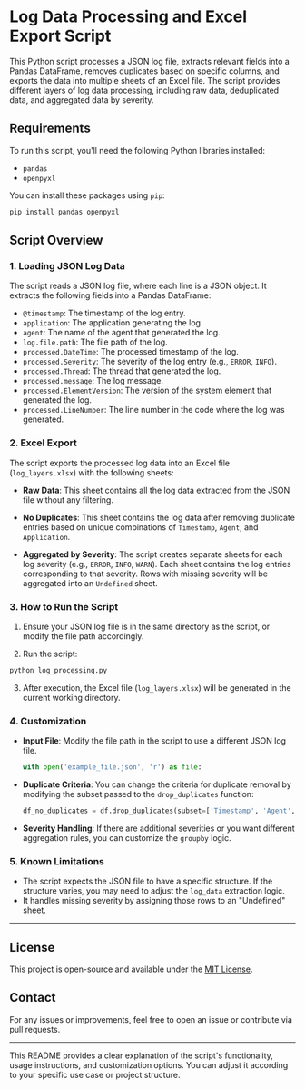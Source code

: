 # Log Data Processing and Excel Export Script

This Python script processes a JSON log file, extracts relevant fields into a Pandas DataFrame, removes duplicates based on specific columns, and exports the data into multiple sheets of an Excel file. The script provides different layers of log data processing, including raw data, deduplicated data, and aggregated data by severity.

## Requirements

To run this script, you'll need the following Python libraries installed:

- `pandas`
- `openpyxl`

You can install these packages using `pip`:

```bash
pip install pandas openpyxl
```

## Script Overview

### 1. **Loading JSON Log Data**

The script reads a JSON log file, where each line is a JSON object. It extracts the following fields into a Pandas DataFrame:

- `@timestamp`: The timestamp of the log entry.
- `application`: The application generating the log.
- `agent`: The name of the agent that generated the log.
- `log.file.path`: The file path of the log.
- `processed.DateTime`: The processed timestamp of the log.
- `processed.Severity`: The severity of the log entry (e.g., `ERROR`, `INFO`).
- `processed.Thread`: The thread that generated the log.
- `processed.message`: The log message.
- `processed.ElementVersion`: The version of the system element that generated the log.
- `processed.LineNumber`: The line number in the code where the log was generated.

### 2. **Excel Export**

The script exports the processed log data into an Excel file (`log_layers.xlsx`) with the following sheets:

- **Raw Data**: This sheet contains all the log data extracted from the JSON file without any filtering.
  
- **No Duplicates**: This sheet contains the log data after removing duplicate entries based on unique combinations of `Timestamp`, `Agent`, and `Application`.

- **Aggregated by Severity**: The script creates separate sheets for each log severity (e.g., `ERROR`, `INFO`, `WARN`). Each sheet contains the log entries corresponding to that severity. Rows with missing severity will be aggregated into an `Undefined` sheet.

### 3. **How to Run the Script**

1. Ensure your JSON log file is in the same directory as the script, or modify the file path accordingly.
   
2. Run the script:

```bash
python log_processing.py
```

3. After execution, the Excel file (`log_layers.xlsx`) will be generated in the current working directory.

### 4. **Customization**

- **Input File**: Modify the file path in the script to use a different JSON log file.
  
  ```python
  with open('example_file.json', 'r') as file:
  ```

- **Duplicate Criteria**: You can change the criteria for duplicate removal by modifying the subset passed to the `drop_duplicates` function:

  ```python
  df_no_duplicates = df.drop_duplicates(subset=['Timestamp', 'Agent', 'Application'])
  ```

- **Severity Handling**: If there are additional severities or you want different aggregation rules, you can customize the `groupby` logic.

### 5. **Known Limitations**

- The script expects the JSON file to have a specific structure. If the structure varies, you may need to adjust the `log_data` extraction logic.
- It handles missing severity by assigning those rows to an "Undefined" sheet.

---

## License

This project is open-source and available under the [MIT License](LICENSE).

## Contact

For any issues or improvements, feel free to open an issue or contribute via pull requests.

---

This README provides a clear explanation of the script's functionality, usage instructions, and customization options. You can adjust it according to your specific use case or project structure.
